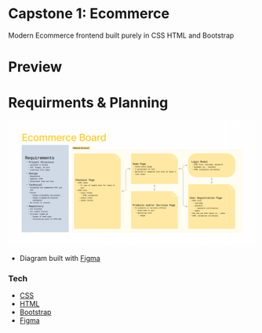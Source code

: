 # Capstone 1: Ecommerce

Modern Ecommerce frontend built purely in CSS HTML and Bootstrap

# Preview

# Requirments & Planning

![Ecommerce Board](/images/ecommerceBoard.png)
- Diagram built with [Figma]("https://www.figma.com/file/S2n1eDcWJ2ht2EFfM9nrPH/Ecommerce-Board?type=whiteboard&node-id=0%3A1&t=JVaHlDMqPAjOVueR-1")

### Tech

- [CSS]("https://developer.mozilla.org/en-US/docs/Web/CSS)
- [HTML]("https://developer.mozilla.org/en-US/docs/Learn/Getting_started_with_the_web/HTML_basics)
- [Bootstrap]("https://getbootstrap.com/)
- [Figma]("https://www.figma.com/)
